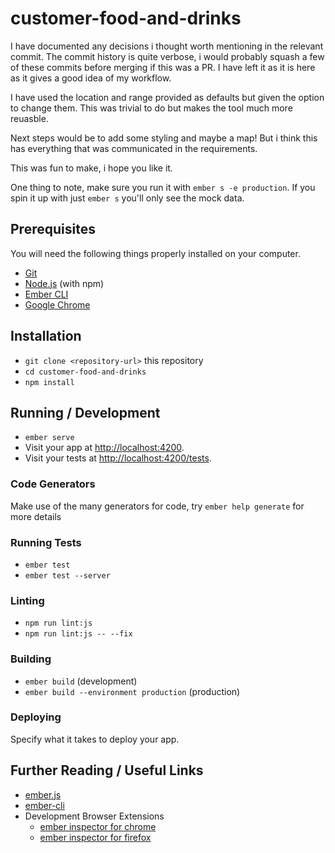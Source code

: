 # customer-food-and-drinks

I have documented any decisions i thought worth mentioning in the relevant commit. The commit history is quite verbose, i would probably squash a few of these commits before merging if this was a PR. I have left it as it is here as it gives a good idea of my workflow.

I have used the location and range provided as defaults but given the option to change them. This was trivial to do but makes the tool much more reuasble.

Next steps would be to add some styling and maybe a map! But i think this has everything that was communicated in the requirements.

This was fun to make, i hope you like it.

One thing to note, make sure you run it with `ember s -e production`. If you spin it up with just `ember s` you'll only see the mock data.

## Prerequisites

You will need the following things properly installed on your computer.

* [Git](https://git-scm.com/)
* [Node.js](https://nodejs.org/) (with npm)
* [Ember CLI](https://ember-cli.com/)
* [Google Chrome](https://google.com/chrome/)

## Installation

* `git clone <repository-url>` this repository
* `cd customer-food-and-drinks`
* `npm install`

## Running / Development

* `ember serve`
* Visit your app at [http://localhost:4200](http://localhost:4200).
* Visit your tests at [http://localhost:4200/tests](http://localhost:4200/tests).

### Code Generators

Make use of the many generators for code, try `ember help generate` for more details

### Running Tests

* `ember test`
* `ember test --server`

### Linting

* `npm run lint:js`
* `npm run lint:js -- --fix`

### Building

* `ember build` (development)
* `ember build --environment production` (production)

### Deploying

Specify what it takes to deploy your app.

## Further Reading / Useful Links

* [ember.js](https://emberjs.com/)
* [ember-cli](https://ember-cli.com/)
* Development Browser Extensions
  * [ember inspector for chrome](https://chrome.google.com/webstore/detail/ember-inspector/bmdblncegkenkacieihfhpjfppoconhi)
  * [ember inspector for firefox](https://addons.mozilla.org/en-US/firefox/addon/ember-inspector/)
